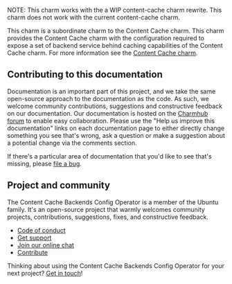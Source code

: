 NOTE: This charm works with the a WIP content-cache charm rewrite. This charm does not work with the current content-cache charm.

This charm is a subordinate charm to the Content Cache charm. This charm provides the Content Cache charm with the configuration required to expose a set of backend service behind caching capabilities of the Content Cache charm. For more information see the [Content Cache charm](https://charmhub.io/content-cache).

<!-- A paragraph of 2-5 short sentences, that describes what the product does and what need the product meets. -->

<!-- Finally, a paragraph that describes whom the product is useful for. -->

## Contributing to this documentation

Documentation is an important part of this project, and we take the same open-source approach to the documentation as 
the code. As such, we welcome community contributions, suggestions and constructive feedback on our documentation. 
Our documentation is hosted on the [Charmhub forum](https://discourse.charmhub.io/) 
to enable easy collaboration. Please use the "Help us improve this documentation" links on each documentation page to 
either directly change something you see that's wrong, ask a question or make a suggestion about a potential change via 
the comments section.

If there's a particular area of documentation that you'd like to see that's missing, please 
[file a bug](https://github.com/canonical/content-cache-operator/issues).

## Project and community

The Content Cache Backends Config Operator is a member of the Ubuntu family. It's an open-source project that warmly welcomes community 
projects, contributions, suggestions, fixes, and constructive feedback.

- [Code of conduct](https://ubuntu.com/community/code-of-conduct)
- [Get support](https://discourse.charmhub.io/)
- [Join our online chat](https://matrix.to/#/#charmhub-charmdev:ubuntu.com)
- [Contribute](https://github.com/canonical/content-cache-backends-config-operator/blob/main/CONTRIBUTING.md)

Thinking about using the Content Cache Backends Config Operator for your next project? 
[Get in touch](https://matrix.to/#/#charmhub-charmdev:ubuntu.com)!
